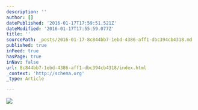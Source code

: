 ```yaml
---
description: ''
author: []
datePublished: '2016-01-17T17:59:51.521Z'
dateModified: '2016-01-17T17:55:59.077Z'
title: ''
sourcePath: _posts/2016-01-17-8c844bb7-1ebd-4386-aff1-dbc394cb4318.md
published: true
inFeed: true
hasPage: true
inNav: false
url: 8c844bb7-1ebd-4386-aff1-dbc394cb4318/index.html
_context: 'http://schema.org'
_type: Article

---
```

![](https://the-grid-user-content.s3-us-west-2.amazonaws.com/9ec080f8-3d58-4a35-a8b3-5151161f7fb0.png)